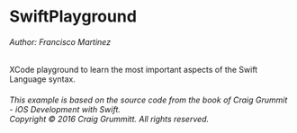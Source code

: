 # SwiftPlayground

###### Author: Francisco Martinez

XCode playground to learn the most important aspects of the Swift Language syntax.</br>

###### *This example is based on the source code from the book of Craig Grummit - iOS Development with Swift.</br>Copyright © 2016 Craig Grummitt. All rights reserved.*
